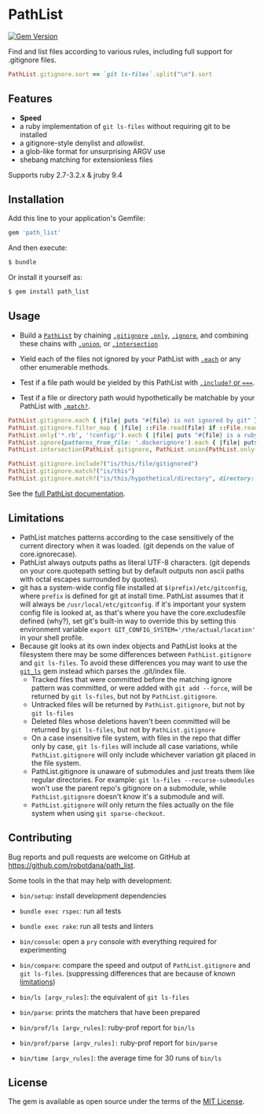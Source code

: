 # PathList

[![Gem Version](https://badge.fury.io/rb/path_list.svg)](https://rubygems.org/gems/path_list)

Find and list files according to various rules, including full support for .gitignore files.

```ruby
PathList.gitignore.sort == `git ls-files`.split("\n").sort
```

## Features

- **Speed**
- a ruby implementation of `git ls-files` without requiring git to be installed
- a gitignore-style denylist and *allowlist*.
- a glob-like format for unsurprising ARGV use
- shebang matching for extensionless files

Supports ruby 2.7-3.2.x & jruby 9.4

## Installation

Add this line to your application's Gemfile:

```ruby
gem 'path_list'
```

And then execute:
```sh
$ bundle
```
Or install it yourself as:
```sh
$ gem install path_list
```

## Usage

- Build a [`PathList`](docs/PathList.html) by chaining [`.gitignore`](docs/PathList#gitignore-instance_method) [`.only`](docs/PathList#only-instance_method), [`.ignore`](docs/PathList#ignore-instance_method), and combining these chains with [`.union`](docs/PathList#union-instance_method), or [`.intersection`](docs/PathList#gitignore-instance_method)

- Yield each of the files not ignored by your PathList with [`.each`](docs/PathList#each-instance_method) or any other enumerable methods.
- Test if a file path would be yielded by this PathList with [`.include?` or `===`](docs/PathList#include%3F-instance_method).
- Test if a file or directory path would hypothetically be matchable by your PathList with [`.match?`](docs/PathList#match%3F-instance_method).

```ruby
PathList.gitignore.each { |file| puts "#{file} is not ignored by git" }
PathList.gitignore.filter_map { |file| ::File.read(file) if ::File.readable?(file) }
PathList.only('*.rb', '!config/').each { |file| puts "#{file} is a ruby file not in the config directory" }
PathList.ignore(patterns_from_file: '.dockerignore').each { |file| puts "#{file} would be copied with dockerfile COPY" }
PathList.intersection(PathList.gitignore, PathList.union(PathList.only('*.rb'), PathList.only('*.py')))

PathList.gitignore.include?("is/this/file/gitignored")
PathList.gitignore.match?("is/this")
PathList.gitignore.match?("is/this/hypothetical/directory", directory: true)
```

See the [full PathList documentation](docs/PathList).

## Limitations

- PathList matches patterns according to the case sensitively of the current directory when it was loaded. (git depends on the value of core.ignorecase).
- PathList always outputs paths as literal UTF-8 characters. (git depends on your core.quotepath setting but by default outputs non ascii paths with octal escapes surrounded by quotes).
- git has a system-wide config file installed at `$(prefix)/etc/gitconfig`, where `prefix` is defined for git at install time. PathList assumes that it will always be `/usr/local/etc/gitconfig`. if it's important your system config file is looked at, as that's where you have the core.excludesfile defined (why?), set git's built-in way to override this by setting this environment variable `export GIT_CONFIG_SYSTEM='/the/actual/location'` in your shell profile.
- Because git looks at its own index objects and PathList looks at the filesystem there may be some differences between `PathList.gitignore` and `git ls-files`. To avoid these differences you may want to use the [`git_ls`](https://github.com/robotdana/git_ls) gem instead which parses the .git/index file.
  - Tracked files that were committed before the matching ignore pattern was committed, or were added with `git add --force`, will be returned by `git ls-files`, but not by `PathList.gitignore`.
  - Untracked files will be returned by `PathList.gitignore`, but not by `git ls-files`
  - Deleted files whose deletions haven't been committed will be returned by `git ls-files`, but not by `PathList.gitignore`
  - On a case insensitive file system, with files in the repo that differ only by case, `git ls-files` will include all case variations, while `PathList.gitignore` will only include whichever variation git placed in the file system.
  - PathList.gitignore is unaware of submodules and just treats them like regular directories. For example: `git ls-files --recurse-submodules` won't use the parent repo's gitignore on a submodule, while `PathList.gitignore` doesn't know it's a submodule and will.
  - `PathList.gitignore` will only return the files actually on the file system when using `git sparse-checkout`.

## Contributing

Bug reports and pull requests are welcome on GitHub at https://github.com/robotdana/path_list.

Some tools in the that may help with development:

- `bin/setup`: install development dependencies
- `bundle exec rspec`: run all tests
- `bundle exec rake`: run all tests and linters
- `bin/console`: open a `pry` console with everything required for experimenting
- `bin/compare`: compare the speed and output of `PathList.gitignore` and `git ls-files`.
  (suppressing differences that are because of known [limitations](#limitations))

- `bin/ls [argv_rules]`: the equivalent of `git ls-files`
- `bin/parse`: prints the matchers that have been prepared
- `bin/prof/ls [argv_rules]`: ruby-prof report for `bin/ls`
- `bin/prof/parse [argv_rules]:` ruby-prof report for `bin/parse`
- `bin/time [argv_rules]`: the average time for 30 runs of `bin/ls`

## License

The gem is available as open source under the terms of the [MIT License](https://opensource.org/licenses/MIT).
